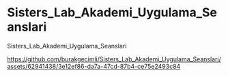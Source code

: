 # Sisters_Lab_Akademi_Uygulama_Seanslari
Sisters_Lab_Akademi_Uygulama_Seanslari




https://github.com/burakgecimli/Sisters_Lab_Akademi_Uygulama_Seanslari/assets/62941438/3e12ef86-da7a-47cd-87b4-ce75e2493c84

